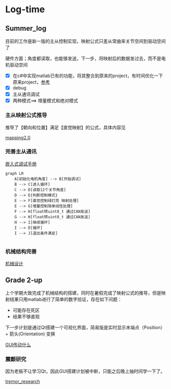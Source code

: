 # Log-time

## Summer_log

目前的工作是新一版的主从控制实现，映射公式只差从常曲率关节空间到驱动空间了

硬件方面；角度都读取，也能够发送，下一步，将映射后的数据发过去，而不是电机驱动空间

* [x] 在c#中实现matlab已有的功能，将其整合到原来的project，有时间优化一下原来project，[参考](https://github.com/SJTU-RoboMaster-Team/Electronic-control-code-specification)
* [x] debug
* [x] 主从通讯调试
* [x] 两种模式==> 增量模式和绝对模式

### 主从映射公式推导

推导了【朝向和位置】满足【直觉映射】的公式，具体内容见

[mapping2.0](E:\GitHub\Mac_win\Mac_Win\sugical_robot\mapping_strategy\mapping_strategy2.0.md)

### 完善主从通讯

[嵌入式调试手册](E:\GitHub\Mac_win\Mac_Win\sugical_robot\EE_control\embedded_testing_log)



```mermaid
graph LR
    A[初始化电机角度] --> B[开始调试]
    B --> C[进入循环]
    C --> D[读取12个关节角度]
    D --> E{判断控制模式}
    E --> F[直觉控制绿灯亮 映射处理]
    E --> G[增量控制简单线性处理]
    F --> H[float转uint8_t 通过CAN发送]
    G --> H[float转uint8_t 通过CAN发送]
    H --> I[继续循环]
    I --> D[循环]
    I --> J[退出条件满足]


```

### 机械结构完善

[机械设计](E:\GitHub\Mac_win\Mac_Win\sugical_robot\mechanical_model\机械结构迭代log)



## Grade 2-up

上个学期大致完成了机械结构的搭建，同时在暑假完成了映射公式的推导，但是映射结果只用matlab进行了简单的数字验证，存在如下问题：

* 可能存在死区
* 结果不够直观

下一步计划是通过Qt搭建一个可视化界面，简易版是实时显示末端点（Position）+ 箭头(Orientation) 变换

[GUI传动什么](E:\Qt_Project\SR_Gui\SR_Gui.md)



### 震颤研究

因为老板不让学习Qt，因此GUI搭建计划被中断，只能之后晚上抽时间学一下了。

[tremor_research](E:\GitHub\Mac_win\Mac_Win\sugical_robot\tremor_research\tremor_in_surgical_robot.md)
